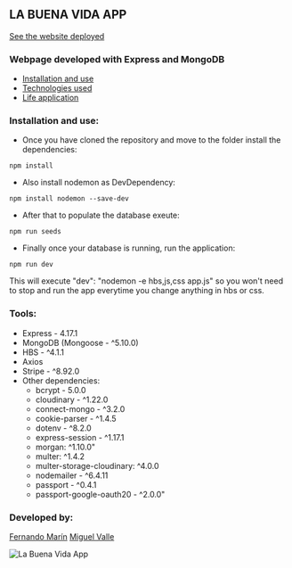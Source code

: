 ## LA BUENA VIDA APP

[See the website deployed](https://la-buena-vida.herokuapp.com/home)

### Webpage developed with Express and MongoDB

- [Installation and use](#installation-and-use)
- [Technologies used](#tools)
- [Life application](#live-demo)

### Installation and use:
- Once you have cloned the repository and move to the folder install the dependencies:
```
npm install
```

- Also install nodemon as DevDependency:
```
npm install nodemon --save-dev
```

- After that to populate the database exeute:
```
npm run seeds
```

- Finally once your database is running, run the application:
```
npm run dev
```
This will execute "dev": "nodemon -e hbs,js,css app.js" so you won't need to stop and run the app everytime you change anything in hbs or css.

### Tools:
- Express - 4.17.1
- MongoDB (Mongoose - ^5.10.0)
- HBS - ^4.1.1
- Axios
- Stripe -  ^8.92.0
- Other dependencies:
    - bcrypt - 5.0.0
    - cloudinary - ^1.22.0
    - connect-mongo - ^3.2.0
    - cookie-parser - ^1.4.5
    - dotenv - ^8.2.0
    - express-session - ^1.17.1
    - morgan: ^1.10.0"
    - multer: ^1.4.2
    - multer-storage-cloudinary: ^4.0.0
    - nodemailer - ^6.4.11
    - passport - ^0.4.1
    - passport-google-oauth20 - ^2.0.0"

### Developed by:
[Fernando Marín](https://github.com/fermarinsanchez)
[Miguel Valle](https://github.com/MiguelValle94)

![La Buena Vida App](https://res.cloudinary.com/difhe4gl3/image/upload/v1599598714/laBuenaVida/web-img/VERSION_MOBILE_eycumk.png)